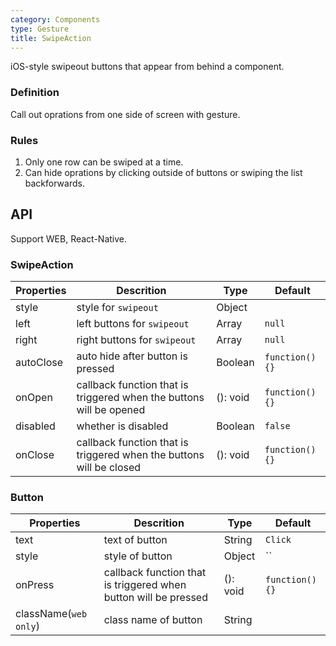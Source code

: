 ```yaml
---
category: Components
type: Gesture
title: SwipeAction
---
```


iOS-style swipeout buttons that appear from behind a component.

### Definition

Call out oprations from one side of screen with gesture.

### Rules
1. Only one row can be swiped at a time.
2. Can hide oprations by clicking outside of buttons or swiping the list backforwards.


## API

Support WEB, React-Native.

### SwipeAction

Properties | Descrition | Type | Default
-----------|------------|------|--------
| style           | style for `swipeout`   | Object |             |
| left       | left buttons for `swipeout`      | Array | `null` |
| right       | right buttons for `swipeout`    | Array | `null` |
| autoClose       | auto hide after button is pressed   | Boolean | `function() {}` |
| onOpen       |    callback function that is triggered when the buttons will be opened   | (): void | `function() {}` |
| disabled       |   whether is disabled    | Boolean | `false` |
| onClose   |  callback function that is triggered when the buttons will be closed | (): void | `function() {}` |

### Button

| Properties | Descrition             | Type                    | Default |
|------|------------------|-------------------------|--------|
| text       | text of button    | String | `Click` |
| style       | style of button     | Object | `` |
| onPress       | callback function that is triggered when button will be pressed   | (): void | `function() {}` |
| className(`web only`) | class name of button | String | |

